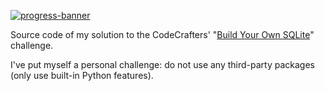 [![progress-banner](https://app.codecrafters.io/progress/sqlite/f399034c-05cd-4b5b-bf05-e1072ecdae40)](https://app.codecrafters.io/users/EpocDotFr)

Source code of my solution to the CodeCrafters' "[Build Your Own SQLite](https://codecrafters.io/challenges/sqlite)"
challenge.

I've put myself a personal challenge: do not use any third-party packages (only use built-in Python features).
